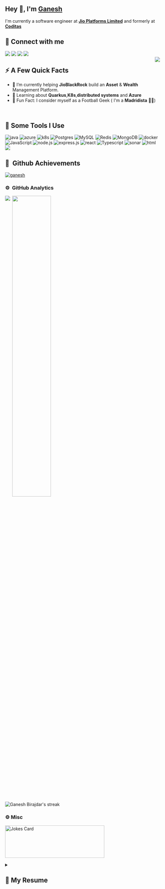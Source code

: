 <h2>Hey 👋, I'm <a href="https://stanleylim.me/">Ganesh</a></h2>
<p>I'm currently a software engineer at <strong><a href="https://www.jio.com/platforms/">Jio Platforms Limited</a></strong> and formerly at  <strong><a href="https://coditas.com/">Coditas </a></strong></p>

<h2>🤝 Connect with me</h2>
<a target="_blank" rel="noopener noreferrer" href="mailto:ganeshbirajdar924@gmail.com"><img src="https://img.shields.io/badge/Gmail-D14836?logo=gmail&logoColor=white"></a>
<a target="_blank" rel="noopener noreferrer" href="https://www.linkedin.com/in/ganeshbirajdar09"><img src="https://custom-icon-badges.demolab.com/badge/LinkedIn-0A66C2?logo=linkedin-white&logoColor=fff"></a>
<a target="_blank" rel="noopener noreferrer" href="https://twitter.com/Ganesh31475"><img src="https://img.shields.io/badge/X-%23000000.svg?logo=X&logoColor=white"></a>
<a target="_blank" rel="noopener noreferrer" href="https://www.instagram.com/ganeshb_009"><img src="https://img.shields.io/badge/Instagram-%23E4405F.svg?logo=Instagram&logoColor=white"></a>

<br>

<img align="right" src="https://media1.giphy.com/media/13HgwGsXF0aiGY/giphy.gif" style="z-index: 100" />
<h2>⚡️ A Few Quick Facts </h2>
<ul>
<li>🔭 I’m currently helping <strong>JioBlackRock</strong> build an <strong>Asset</strong> & <strong>Wealth</strong> Management Platform.</li>
<li>🧐 Learning about <strong>Quarkus</strong>,<strong>K8s</strong>,<strong>distributed systems</strong> and <strong>Azure</strong></li>
<li>🎉 Fun Fact: I consider myself as a Football Geek ( I'm a <strong>Madridista</strong> 🤍😤)</li>
</ul>

<br>
<h2>🚀 Some Tools I Use</h2>
<p align="left">
<img src="https://img.shields.io/badge/Java-%23ED8B00.svg?logo=openjdk&logoColor=white" alt="java" />
<img src="https://custom-icon-badges.demolab.com/badge/Microsoft%20Azure-0089D6?logo=msazure&logoColor=white" alt="azure" />
<img src="https://img.shields.io/badge/Kubernetes-326CE5?logo=kubernetes&logoColor=fff" alt="k8s" />
<img src="https://img.shields.io/badge/Postgres-%23316192.svg?logo=postgresql&logoColor=white" alt="Postgres" />
<img src="https://img.shields.io/badge/MySQL-4479A1?logo=mysql&logoColor=fff" alt="MySQL" />
<img src="https://img.shields.io/badge/Redis-%23DD0031.svg?logo=redis&logoColor=white" alt="Redis" />
<img src="https://img.shields.io/badge/MongoDB-%234ea94b.svg?logo=mongodb&logoColor=white" alt="MongoDB" />
<img src="https://img.shields.io/badge/Docker-2496ED?logo=docker&logoColor=fff" alt="docker" />
<img src="https://img.shields.io/badge/JavaScript-F7DF1E?logo=javascript&logoColor=000" alt="JavaScript" />
<img src="https://img.shields.io/badge/Node.js-6DA55F?logo=node.js&logoColor=white" alt="node.js" />
<img src="https://img.shields.io/badge/Express.js-%23404d59.svg?logo=express&logoColor=%2361DAFB" alt="express.js" />
<img src="https://img.shields.io/badge/React-%2320232a.svg?logo=react&logoColor=%2361DAFB" alt="react" />
<img src="https://img.shields.io/badge/TypeScript-3178C6?logo=typescript&logoColor=fff" alt="Typescript" />
<img src="https://img.shields.io/badge/SonarCloud-F3702A?logo=sonarcloud&logoColor=fff" alt="sonar" />
<img src="https://img.shields.io/badge/HTML-%23E34F26.svg?logo=html5&logoColor=white" alt="html" />
<img src="https://img.shields.io/badge/CSS-1572B6?logo=css3&logoColor=fff" />
</p>


## 🏅 &nbsp;Github Achievements
<p align="left"> <a href="https://github.com/ryo-ma/github-profile-trophy"><img src="https://github-profile-trophy.vercel.app/?username=ganeshbirajdar09&theme=onedark" alt="ganesh" /></a> </p>

### ⚙️ &nbsp;GitHub Analytics
<p>
 <img align="left" src="https://github-readme-stats-eight-theta.vercel.app/api/top-langs/?username=ganeshbirajdar09&layout=compact&langs_count=5&theme=algolia"/></p>
<p>&nbsp;<img align="center" width="50%" src="https://github-readme-stats-eight-theta.vercel.app/api?username=ganeshbirajdar09&show_icons=true&theme=algolia&include_all_commits=true&count_private=true"/>
</p>
<p><img align="center" alt="Ganesh Birajdar's streak" src="https://github-readme-streak-stats.herokuapp.com/?user=ganeshbirajdar09&theme=algolia&hide_border=true&stroke=0000"/>
</p>


### ⚙️ Misc
<p style="padding:0">
<img src="https://readme-jokes.vercel.app/api" alt="Jokes Card" width="80%" height="105px" /></p>

<details>
 <summary><h2> 📃 My Resume </h2></summary>

## Experience

- 👨‍💻 **Software Development Engineer I**\xx
📆 Oct 2023 - Present\
📍 **Jio Platform Llimited** - Mumbai, India<img align="right" src="https://img.shields.io/badge/Java-%23ED8B00.svg?logo=openjdk&logoColor=white" /><img align="right" src="https://img.shields.io/badge/Kubernetes-326CE5?logo=kubernetes&logoColor=fff" /><img align="right" src="https://img.shields.io/badge/Postgres-%23316192.svg?logo=postgresql&logoColor=white" /><img align="right" src="https://custom-icon-badges.demolab.com/badge/Microsoft%20Azure-0089D6?logo=msazure&logoColor=white" />

- 👨‍💻 **Associate Software Engineer Intern**\
📆 Jan 2023 - June 2023\
📍 **Coditas** - Pune, India<img align="right" src="https://img.shields.io/badge/MongoDB-%234ea94b.svg?logo=mongodb&logoColor=white" /><img align="right" src="https://img.shields.io/badge/express.js-%23404d59.svg?logo=express&logoColor=%2361DAFB" /><img align="right" src="https://img.shields.io/badge/angular-%23DD0031.svg?&logo=angular&logoColor=white" /><img align="right" src="https://img.shields.io/badge/node.js-6DA55F?logo=node.js&logoColor=white" />

## Education

- 📖 **Bachelor of Engineering**\
📆 2019 - 2023\
⚡Electronics & Telecommunication\
🎯 **CGPA - 9** \
📍 **AISSMS Institute of Information Technology**, Pune, India
</details>


